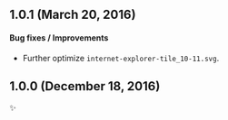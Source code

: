 ## 1.0.1 (March 20, 2016)

#### Bug fixes / Improvements

* Further optimize `internet-explorer-tile_10-11.svg`.


## 1.0.0 (December 18, 2016)

✨
